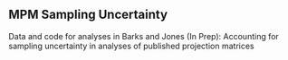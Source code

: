 
MPM Sampling Uncertainty
------------------------

Data and code for analyses in Barks and Jones (In Prep): Accounting for sampling uncertainty in analyses of published projection matrices
